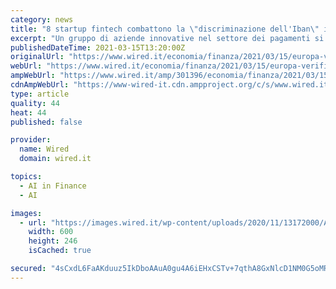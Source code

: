 ```yaml
---
category: news
title: "8 startup fintech combattono la \"discriminazione dell'Iban\" in Europa"
excerpt: "Un gruppo di aziende innovative nel settore dei pagamenti si attiva per eliminare gli ostacoli dei bonifici su Iban all'estero, previsti dalle regole comunitarie"
publishedDateTime: 2021-03-15T13:20:00Z
originalUrl: "https://www.wired.it/economia/finanza/2021/03/15/europa-verifica-iban-estero-startup/"
webUrl: "https://www.wired.it/economia/finanza/2021/03/15/europa-verifica-iban-estero-startup/"
ampWebUrl: "https://www.wired.it/amp/301396/economia/finanza/2021/03/15/europa-verifica-iban-estero-startup/"
cdnAmpWebUrl: "https://www-wired-it.cdn.ampproject.org/c/s/www.wired.it/amp/301396/economia/finanza/2021/03/15/europa-verifica-iban-estero-startup/"
type: article
quality: 44
heat: 44
published: false

provider:
  name: Wired
  domain: wired.it

topics:
  - AI in Finance
  - AI

images:
  - url: "https://images.wired.it/wp-content/uploads/2020/11/13172000/Alibaba-1-600x246.jpg"
    width: 600
    height: 246
    isCached: true

secured: "4sCxdL6FaAKduuz5IkDboAAuA0gu4A6iEHxCSTv+7qthA8GxNlcD1NM0G5oMRIuD4tpDnCw/fh161GTOBlM+CP22LL3Hy+quo7cythFN9NmBRjOOdsz5Tul5hKuq4dVrsKkIR/Goyp/M6WnQXDfcHbDmH7uzeHKEfcGhiO45KUG9jaQ4zSSLV43SqUTUv8SE6IDPecNxwJAyTvB2HhPoFWCsJpkQ4jQt70gaL4AKeV/0gOWiiboiEV+w/PmNReNgbekYaVBMTPnuLdpPJwoPGJWWZZjBF3mms/5sJ72xcIDwtUn7EKLfPaWJmZAZihDjCkuOr074BRx/0ewwa1kc3Poed55nvd5HEOMDxzG5Sfw=;I5/9+xHzUiqUvReUhourvw=="
---
```


